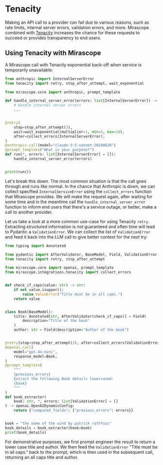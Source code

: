 # Tenacity

Making an API call to a provider can fail due to various reasons, such as rate limits, internal server errors, validation errors, and more. Mirascope combined with [Tenacity](https://tenacity.readthedocs.io/en/latest/) increases the chance for these requests to succeed or provides transparency to end users.

## Using Tenacity with Mirascope

A Mirascope call with Tenacity exponential back-off when service is temporarily unavailable:

```python
from anthropic import InternalServerError
from tenacity import retry, stop_after_attempt, wait_exponential

from mirascope.core import anthropic, prompt_template

def handle_internal_server_error(errors: list[InternalServerError]) -> None:
    # Handle internal server errors
    ...


@retry(
    stop=stop_after_attempt(3),
    wait=wait_exponential(multiplier=1, min=4, max=10),
    after=collect_errors(InternalServerError),
)
@anthropic.call(model="claude-3-5-sonnet-20240620")
@prompt_template("What is your purpose?")
def run(*, errors: list[InternalServerError] = []):
    handle_internal_server_error(errors)


print(run())
```

Let's break this down. The most common situation is that the call goes through and runs like normal. In the chance that Anthropic is down, we can collect specified `InternalServiceError` using the `collect_errors` function that Mirascope provides. We will make the request again, after waiting for some time and in the meantime call the `handle_internal_server_error` function to inform end users that there's a service outage, or better, make a call to another provider.

Let us take a look at a more common use-case for using Tenacity `retry`.
Extracting structured information is not guaranteed and often time will lead to Pydantic a `ValidationError`. We can collect the list of `ValidationError` and feed it back into the LLM call to give better context for the next try:

```python
from typing import Annotated

from pydantic import AfterValidator, BaseModel, Field, ValidationError
from tenacity import retry, stop_after_attempt

from mirascope.core import openai, prompt_template
from mirascope.integrations.tenacity import collect_errors


def check_if_caps(value: str) -> str:
    if not value.isupper():
        raise ValueError("Title must be in all caps.")
    return value


class Book(BaseModel):
    title: Annotated[str, AfterValidator(check_if_caps)] = Field(
        description="Title of the book"
    )
    author: str = Field(description="Author of the book")


@retry(stop=stop_after_attempt(3), after=collect_errors(ValidationError))
@openai.call(
    model="gpt-4o-mini",
    response_model=Book,
)
@prompt_template(
    """
    {previous_errors}
    Extract the following Book details lowercased:
    {book}
    """
)
def book_extractor(
    book: str, *, errors: list[ValidationError] = []
) -> openai.OpenAIDynamicConfig:
    return {"computed_fields": {"previous_errors": errors}}


book = "the name of the wind by patrick rothfuss"
book_details = book_extractor(book=book)
print(book_details)
```

For demonstrative purposes, we first prompt engineer the result to return a lower case title and author. We then feed the `ValidationError` "Title must be in all caps." back to the prompt, which is then used in the subsequent call, returning an all caps title and author.  
